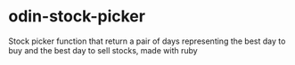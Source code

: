 # odin-stock-picker

Stock picker function that return a pair of days representing the best day to buy and the best day to sell stocks, made with ruby
